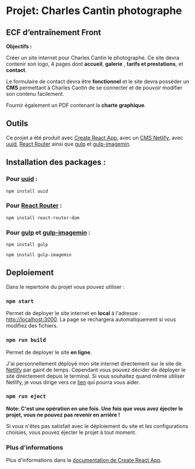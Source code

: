# Projet: Charles Cantin photographe
## ECF d’entraînement Front

__Objectifs :__

Créer un site internet pour Charles Cantin le photographe. 
Ce site devra contenir son logo, 4 pages dont __accueil__, __galerie__ , __tarifs et prestations__, et __contact__. 

Le formulaire de contact devra être __fonctionnel__ et le site devra posséder un __CMS__ permettant à Charles Cantin de se connecter et de pouvoir modifier son contenu facilement. 

Fournir également un PDF contenant la __charte graphique__. 

## Outils 

Ce projet a été produit avec [Create React App](https://create-react-app.dev/), avec un [CMS Netlify](https://www.netlifycms.org/), avec [uuid](https://www.uuidgenerator.net/), [React Router](https://reactrouter.com/en/main) ainsi que [gulp](https://gulpjs.com/) et [gulp-imagemin](https://www.npmjs.com/package/gulp-imagemin). 

## Installation des packages :

### Pour [uuid](https://www.uuidgenerator.net/) :

`npm install uuid`

### Pour [React Router](https://reactrouter.com/en/main) :

`npm install react-router-dom`

### Pour [gulp](https://gulpjs.com/) et [gulp-imagemin](https://www.npmjs.com/package/gulp-imagemin) :

`npm install gulp`

`npm install gulp-imagemin`

## Deploiement

Dans le repertoire du projet vous pouvez utiliser :

### `npm start`

Permet de deployer le site internet en __local__ à l'adresse : [http://localhost:3000](http://localhost:3000). 
La page se rechargera automatiquement si vous modifiez des fichiers.

### `npm run build`

Permet de deployer le site __en ligne__. 

J'ai personnellement déployé mon site internet directement sur le site de [Netlify](https://www.netlify.com/) par gaint de temps.
Cependant vous pouvez décider de déployer le site directement depuis le terminal. 
Si vous souhaitez quand même utiliser Netlify, je vous dirige vers ce [lien](https://www.netlify.com/blog/2016/07/22/deploy-react-apps-in-less-than-30-seconds/) qui pourra vous aider.

### `npm run eject`

**Note: C'est une opération en une fois. Une fois que vous avez éjecter le projet, vous ne pouvez pas revenir en arrière !**

Si vous n'êtes pas satisfait avec le déploiement du site et les configurations choisies, vous pouvez éjecter le projet à tout moment. 

### Plus d'informations

Plus d'informations dans la [documentation de Create React App](https://create-react-app.dev/docs/getting-started/).

